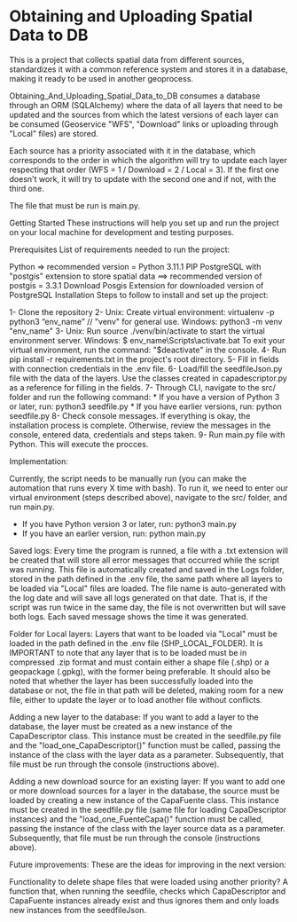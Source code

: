 # Obtaining and Uploading Spatial Data to DB
This is a project that collects spatial data from different sources, standardizes it with a common reference system and stores it in a database, making it ready to be used in another geoprocess.

Obtaining_And_Uploading_Spatial_Data_to_DB consumes a database through an ORM (SQLAlchemy) where the data of all layers that need to be updated and the sources from which the latest versions of each layer can be consumed (Geoservice "WFS", "Download" links or uploading through "Local" files) are stored.

Each source has a priority associated with it in the database, which corresponds to the order in which the algorithm will try to update each layer respecting that order (WFS = 1 / Download = 2 / Local = 3). If the first one doesn't work, it will try to update with the second one and if not, with the third one.

The file that must be run is main.py.

Getting Started
These instructions will help you set up and run the project on your local machine for development and testing purposes.

Prerequisites
List of requirements needed to run the project:

Python => recommended version = Python 3.11.1
PIP
PostgreSQL with "postgis" extension to store spatial data ==> recommended version of postgis = 3.3.1
Download Posgis Extension for downloaded version of PostgreSQL
Installation
Steps to follow to install and set up the project:

1-  Clone the repository
2-  Unix: Create virtual environment: virtualenv -p python3 “env_name” // "venv" for general use. Windows: python3 -m venv "env_name"
3-  Unix: Run source ./venv/bin/activate to start the virtual environment server. 
    Windows: $ env_name\Scripts\activate.bat
    To exit your virtual environment, run the command: "$deactivate" in the console. 
4-  Run pip install -r requirements.txt in the project's root directory.
5-  Fill in fields with connection credentials in the .env file.
6-  Load/fill the seedfileJson.py file with the data of the layers. Use the classes created in capadescriptor.py as a reference for filling in the fields.
7-  Through CLI, navigate to the src/ folder and run the following command:
        *   If you have a version of Python 3 or later, run: python3 seedfile.py
        *   If you have earlier versions, run: python seedfile.py
8-  Check console messages. If everything is okay, the installation process is complete. Otherwise, review the messages in the console, entered data, credentials and       steps taken.
9-  Run main.py file with Python. This will execute the procces.
 
 
Implementation:

Currently, the script needs to be manually run (you can make the automation that runs every X time with bash).
To run it, we need to enter our virtual environment (steps described above), navigate to the src/ folder, and run main.py.
- If you have Python version 3 or later, run: python3 main.py
- If you have an earlier version, run: python main.py

Saved logs:
Every time the program is runned, a file with a .txt extension will be created that will store all error messages that occurred while the script was running.
This file is automatically created and saved in the Logs folder, stored in the path defined in the .env file, the same path where all layers to be loaded via "Local" files are loaded. The file name is auto-generated with the log date and will save all logs generated on that date. That is, if the script was run twice in the same day, the file is not overwritten but will save both logs. Each saved message shows the time it was generated.

Folder for Local layers:
Layers that want to be loaded via "Local" must be loaded in the path defined in the .env file (SHP_LOCAL_FOLDER).
It is IMPORTANT to note that any layer that is to be loaded must be in compressed .zip format and must contain either a shape file (.shp) or a geopackage (.gpkg), with the former being preferable. It should also be noted that whether the layer has been successfully loaded into the database or not, the file in that path will be deleted, making room for a new file, either to update the layer or to load another file without conflicts.

Adding a new layer to the database:
If you want to add a layer to the database, the layer must be created as a new instance of the CapaDescriptor class.
This instance must be created in the seedfile.py file and the "load_one_CapaDescriptor()" function must be called, passing the instance of the class with the layer data as a parameter. Subsequently, that file must be run through the console (instructions above).

Adding a new download source for an existing layer:
If you want to add one or more download sources for a layer in the database, the source must be loaded by creating a new instance of the CapaFuente class.
This instance must be created in the seedfile.py file (same file for loading CapaDescriptor instances) and the "load_one_FuenteCapa()" function must be called, passing the instance of the class with the layer source data as a parameter. Subsequently, that file must be run through the console (instructions above).

Future improvements:
These are the ideas for improving in the next version:

Functionality to delete shape files that were loaded using another priority?
A function that, when running the seedfile, checks which CapaDescriptor and CapaFuente instances already exist and thus ignores them and only loads new instances from the seedfileJson.



